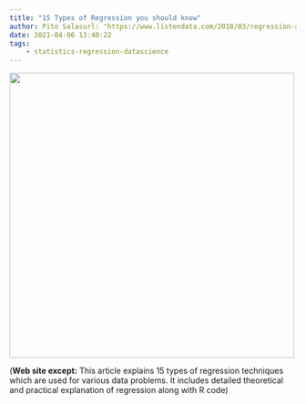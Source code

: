 ```yaml
---
title: "15 Types of Regression you should know"
author: Pito Salasurl: "https://www.listendata.com/2018/03/regression-analysis.html" cover: "https://4.bp.blogspot.com/-fBXCbdE9PLg/XP5nZmMTzfI/AAAAAAAAHnU/w3c-fAwT_u81HGQv0_bf794mwaYMK7RYQCLcBGAs/w1200-h630-p-k-no-nu/regression_R.PNG" 
date: 2021-04-06 13:40:22
tags:
    - statistics-regression-datascience
---
```

<img src=https://4.bp.blogspot.com/-fBXCbdE9PLg/XP5nZmMTzfI/AAAAAAAAHnU/w3c-fAwT_u81HGQv0_bf794mwaYMK7RYQCLcBGAs/w1200-h630-p-k-no-nu/regression_R.PNG width="500">



(**Web site except:** This article explains 15 types of regression techniques which are used for various data problems. It includes detailed theoretical and practical explanation of regression along with R code) 

